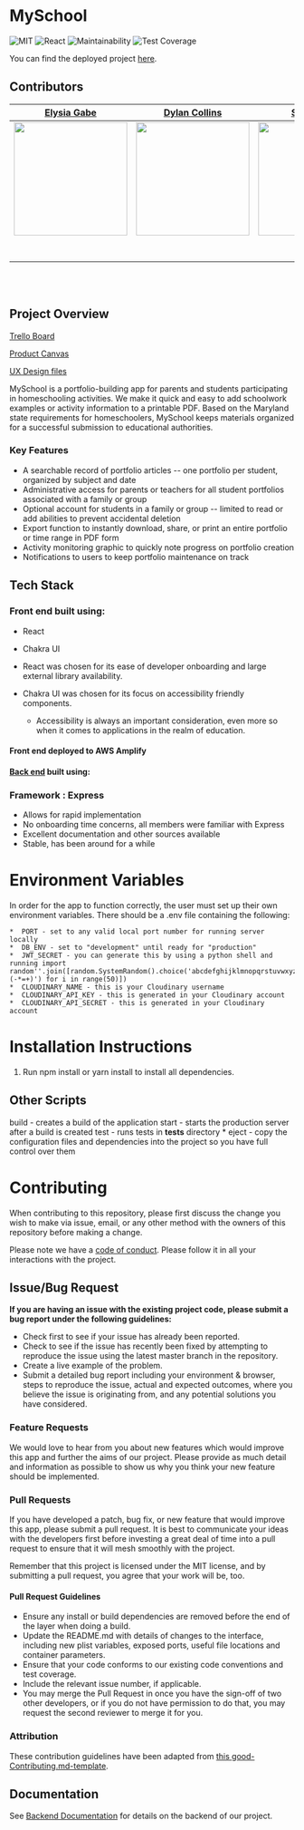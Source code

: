 # MySchool
![MIT](https://img.shields.io/packagist/l/doctrine/orm.svg)
![React](https://img.shields.io/badge/react-v16.7.0--alpha.2-blue.svg)
![Maintainability](https://api.codeclimate.com/v1/badges/6f9a7f7c33c8b6f27b3e/maintainability)
![Test Coverage](https://api.codeclimate.com/v1/badges/6f9a7f7c33c8b6f27b3e/test_coverage)


You can find the deployed project [here](https://master.d1t4t6k77hfkhl.amplifyapp.com/).

## Contributors


|                                       [Elysia Gabe](https://github.com/elysiagabe)                                        |                                       [Dylan Collins](https://github.com/dylan17th)                                        |                                       [Sara Reidy](https://github.com/reidysj)                                        |                                       [Marc Dandoy](https://github.com/MD412)                                        |                                       [Katrina Hernandez](https://github.com/abqkatrina)                                        |
| :-----------------------------------------------------------------------------------------------------------: | :-----------------------------------------------------------------------------------------------------------: | :-----------------------------------------------------------------------------------------------------------: | :-----------------------------------------------------------------------------------------------------------: | :-----------------------------------------------------------------------------------------------------------: |
|                      [<img src="https://ca.slack-edge.com/ESZCHB482-W0123RSB89M-5652347e0f72-512" width = "200" />](https://github.com/elysiagabe)                       |                      [<img src="https://ca.slack-edge.com/ESZCHB482-W012BRRS6B0-9da44ed2172e-512" width = "200" />](https://github.com/dylan17th)                       |                      [<img src="https://ca.slack-edge.com/ESZCHB482-W012H6RR32R-59d396a2c11b-512" width = "200" />](https://github.com/reidysj)                       |                      [<img src="https://ca.slack-edge.com/ESZCHB482-W012X6SE2CR-e180dcd347e7-512" width = "200" />](https://github.com/MD412)                       |                      [<img src="https://ca.slack-edge.com/ESZCHB482-W0123RRCX0F-117b2e41f058-512" width = "200" />](https://github.com/abqkatrina)                       |
|                 [<img src="https://github.com/favicon.ico" width="15"> ](https://github.com/elysiagabe)                 |            [<img src="https://github.com/favicon.ico" width="15"> ](https://github.com/dylan17th)             |           [<img src="https://github.com/favicon.ico" width="15"> ](https://github.com/reidysj)            |          [<img src="https://github.com/favicon.ico" width="15"> ](https://github.com/MD412)           |            [<img src="https://github.com/favicon.ico" width="15"> ](https://github.com/abqkatrina)             |
| [ <img src="https://static.licdn.com/sc/h/al2o9zrvru7aqj8e1x2rzsrca" width="15"> ](https://www.linkedin.com/) | [ <img src="https://static.licdn.com/sc/h/al2o9zrvru7aqj8e1x2rzsrca" width="15"> ](https://www.linkedin.com/) | [ <img src="https://static.licdn.com/sc/h/al2o9zrvru7aqj8e1x2rzsrca" width="15"> ](https://www.linkedin.com/) | [ <img src="https://static.licdn.com/sc/h/al2o9zrvru7aqj8e1x2rzsrca" width="15"> ](https://www.linkedin.com/) | [ <img src="https://static.licdn.com/sc/h/al2o9zrvru7aqj8e1x2rzsrca" width="15"> ](https://www.linkedin.com/abqkatrina) |

<br>
<br>

## Project Overview

[Trello Board](https://trello.com/b/WYUdZyhy/labs24-myschool)

[Product Canvas](https://www.notion.so/MySchool-6aef93cf287145198bba482c3fd59dbd)

[UX Design files](https://www.figma.com/file/Sgu1fXMYuWxf7leP5I0NAg/My-School-Marc?node-id=122%3A2) 

MySchool is a portfolio-building app for parents and students participating in homeschooling activities. We make it quick and easy to add schoolwork examples or activity information to a printable PDF. Based on the Maryland state requirements for homeschoolers, MySchool keeps materials organized for a successful submission to educational authorities. 


### Key Features

-    A searchable record of portfolio articles -- one portfolio per student, organized by subject and date
-    Administrative access for parents or teachers for all student portfolios associated with a family or group
-    Optional account for students in a family or group -- limited to read or add abilities to prevent accidental deletion
-    Export function to instantly download, share, or print an entire portfolio or time range in PDF form
-    Activity monitoring graphic to quickly note progress on portfolio creation
-    Notifications to users to keep portfolio maintenance on track

## Tech Stack

### Front end built using:
-   React
-   Chakra UI

-    React was chosen for its ease of developer onboarding and large external library availability.
-   Chakra UI was chosen for its focus on accessibility friendly components.
    -   Accessibility is always an important consideration, even more so when it comes to applications in the realm of education.


#### Front end deployed to AWS Amplify

#### [Back end](https://my-school-v1.herokuapp.com/) built using:

### Framework : Express
-    Allows for rapid implementation
-    No onboarding time concerns, all members were familiar with Express
-    Excellent documentation and other sources available
-    Stable, has been around for a while

<!-- # APIs

## 2️⃣ Authentication API here

🚫Replace text below with a description of the API

Water's like me. It's laaazy ... Boy, it always looks for the easiest way to do things A little happy sunlight shining through there. Let all these little things happen. Don't fight them. Learn to use them. Even the worst thing we can do here is good. -->

# Environment Variables

In order for the app to function correctly, the user must set up their own environment variables. There should be a .env file containing the following:

    *  PORT - set to any valid local port number for running server locally
    *  DB_ENV - set to "development" until ready for "production"
    *  JWT_SECRET - you can generate this by using a python shell and running import random''.join([random.SystemRandom().choice('abcdefghijklmnopqrstuvwxyz0123456789!@#\$%^&amp;*(-*=+)') for i in range(50)])
    *  CLOUDINARY_NAME - this is your Cloudinary username
    *  CLOUDINARY_API_KEY - this is generated in your Cloudinary account
    *  CLOUDINARY_API_SECRET - this is generated in your Cloudinary account
   

<!-- # 4️⃣ Testing

🚫Document what you used for testing and why -->

# Installation Instructions

1. Run npm install or yarn install to install all dependencies.

## Other Scripts

build - creates a build of the application
start - starts the production server after a build is created
test - runs tests in **tests** directory \* eject - copy the configuration files and dependencies into the project so you have full control over them

# Contributing

When contributing to this repository, please first discuss the change you wish to make via issue, email, or any other method with the owners of this repository before making a change.

Please note we have a [code of conduct](./CODE_OF_CONDUCT.md). Please follow it in all your interactions with the project.

## Issue/Bug Request
   
 **If you are having an issue with the existing project code, please submit a bug report under the following guidelines:**
 - Check first to see if your issue has already been reported.
 - Check to see if the issue has recently been fixed by attempting to reproduce the issue using the latest master branch in the repository.
 - Create a live example of the problem.
 - Submit a detailed bug report including your environment & browser, steps to reproduce the issue, actual and expected outcomes,  where you believe the issue is originating from, and any potential solutions you have considered.

### Feature Requests

We would love to hear from you about new features which would improve this app and further the aims of our project. Please provide as much detail and information as possible to show us why you think your new feature should be implemented.

### Pull Requests

If you have developed a patch, bug fix, or new feature that would improve this app, please submit a pull request. It is best to communicate your ideas with the developers first before investing a great deal of time into a pull request to ensure that it will mesh smoothly with the project.

Remember that this project is licensed under the MIT license, and by submitting a pull request, you agree that your work will be, too.

#### Pull Request Guidelines

- Ensure any install or build dependencies are removed before the end of the layer when doing a build.
- Update the README.md with details of changes to the interface, including new plist variables, exposed ports, useful file locations and container parameters.
- Ensure that your code conforms to our existing code conventions and test coverage.
- Include the relevant issue number, if applicable.
- You may merge the Pull Request in once you have the sign-off of two other developers, or if you do not have permission to do that, you may request the second reviewer to merge it for you.

### Attribution

These contribution guidelines have been adapted from [this good-Contributing.md-template](https://gist.github.com/PurpleBooth/b24679402957c63ec426).

## Documentation

See [Backend Documentation](https://github.com/Lambda-School-Labs/My-School-BE-/edit/master/README.md) for details on the backend of our project.
